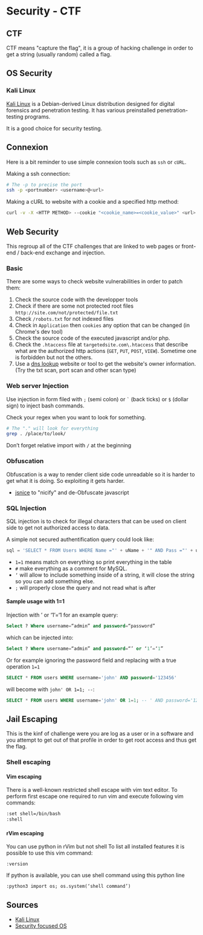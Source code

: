 # Security - CTF

## CTF

CTF means "capture the flag", it is a group of hacking challenge in order to get a string (usually random) called a flag. 

## OS Security

### Kali Linux

[Kali Linux](https://www.kali.org/downloads/) is a Debian-derived Linux distribution designed for digital forensics and penetration testing. It has various preinstalled penetration-testing programs.

It is a good choice for security testing.

## Connexion

Here is a bit reminder to use simple connexion tools such as `ssh` or `cURL`.

Making a ssh connection:

```bash
# The -p to precise the port
ssh -p <portnumber> <username>@<url>
```

Making a cURL to website with a cookie and a specified http method:

```bash
curl -v -X <HTTP METHOD> --cookie "<cookie_name>=<cookie_value>" <url>
```


## Web Security

This regroup all of the CTF challenges that are linked to web pages or front-end / back-end exchange and injection.

### Basic

There are some ways to check website vulnerabilities in order to patch them:

1. Check the source code with the developper tools
2. Check if there are some not protected root files `http://site.com/not/protected/file.txt`
3. Check `/robots.txt` for not indexed files
4. Check in `Application` then `cookies` any option that can be changed (in Chrome's dev tool)
5. Check the source code of the executed javascript and/or php.
6. Check the `.htaccess` file at `targetedsite.com\.htaccess` that describe what are the authorized http actions (`GET`, `PUT`, `POST`, `VIEW`). Sometime one is forbidden but not the others.
7. Use a [dns lookup](https://mxtoolbox.com/) website or tool to get the website's owner information. (Try the txt scan, port scan and other scan type)

### Web server Injection

Use injection in form filed with `;` (semi colon) or ``` ` ``` (back ticks) or `$` (dollar sign) to inject bash commands.

Check your regex when you want to look for something.

```bash
# The "." will look for everything
grep . /place/to/look/
```

Don’t forget relative import with `/` at the beginning

### Obfuscation

Obfuscation is a way to render client side code unreadable so it is harder to get what it is doing. So exploiting it gets harder.

- [jsnice](http://jsnice.org/) to "nicify" and de-Obfuscate javascript

### SQL Injection

SQL injection is to check for illegal characters that can be used on client side to get not authorized access to data. 

A simple not secured authentification query could look like:

```sql
sql = 'SELECT * FROM Users WHERE Name ="' + uName + '" AND Pass ="' + uPass + '"'
```

- `1=1` means match on everything so print everything in the table
- `#` make everything as a comment for MySQL.
- `‘` will allow to include something inside of a string, it will close the string so you can add something else.
- `;` will properly close the query and not read what is after

#### Sample usage with 1=1

Injection with  ’ or ‘1’=‘1 for an example query:

```sql
Select ? Where username=“admin” and password=“password”
```

which can be injected into:

```sql
Select ? Where username=“admin” and password=“’ or ‘1’=‘1”
```

Or for example ignoring the password field and replacing with a true operation `1=1`
```sql
SELECT * FROM users WHERE username='john' AND password='123456'
```

will become with `john' OR 1=1; --`:
```sql
SELECT * FROM users WHERE username='john' OR 1=1; -- ' AND password='123456' 
```


## Jail Escaping

This is the kinf of challenge were you are log as a user or in a software and you attempt to get out of that profile in order to get root access and thus get the flag.

### Shell escaping

#### Vim escaping

There is a well-known restricted shell escape with vim text editor. To perform first escape one required to run vim and execute following vim commands:

```bash
:set shell=/bin/bash
:shell
```

#### rVim escaping

You can use python in rVim but not shell
To list all installed features it is possible to use this vim command:

```vim
:version
```

If python is available, you can use shell command using this python line

```vim
:python3 import os; os.system(‘shell command’)
```

## Sources

- [Kali Linux](https://docs.kali.org/)
- [Security focused OS](https://en.wikipedia.org/wiki/Security-focused_operating_system)